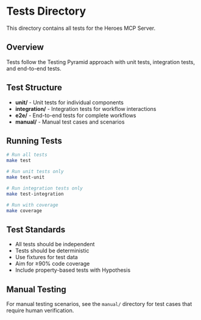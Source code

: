 # Tests Directory

This directory contains all tests for the Heroes MCP Server.

## Overview

Tests follow the Testing Pyramid approach with unit tests, integration tests, and end-to-end tests.

## Test Structure

- **unit/** - Unit tests for individual components
- **integration/** - Integration tests for workflow interactions
- **e2e/** - End-to-end tests for complete workflows
- **manual/** - Manual test cases and scenarios

## Running Tests

```bash
# Run all tests
make test

# Run unit tests only
make test-unit

# Run integration tests only
make test-integration

# Run with coverage
make coverage
```

## Test Standards

- All tests should be independent
- Tests should be deterministic
- Use fixtures for test data
- Aim for ≥90% code coverage
- Include property-based tests with Hypothesis

## Manual Testing

For manual testing scenarios, see the `manual/` directory for test cases that require human verification.
